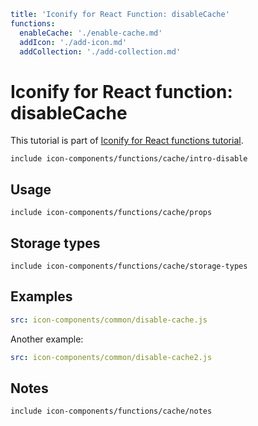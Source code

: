 ```yaml
title: 'Iconify for React Function: disableCache'
functions:
  enableCache: './enable-cache.md'
  addIcon: './add-icon.md'
  addCollection: './add-collection.md'
```

# Iconify for React function: disableCache

This tutorial is part of [Iconify for React functions tutorial](./index.md#functions).

`include icon-components/functions/cache/intro-disable`

## Usage

`include icon-components/functions/cache/props`

## Storage types

`include icon-components/functions/cache/storage-types`

## Examples

```yaml
src: icon-components/common/disable-cache.js
```

Another example:

```yaml
src: icon-components/common/disable-cache2.js
```

## Notes

`include icon-components/functions/cache/notes`
